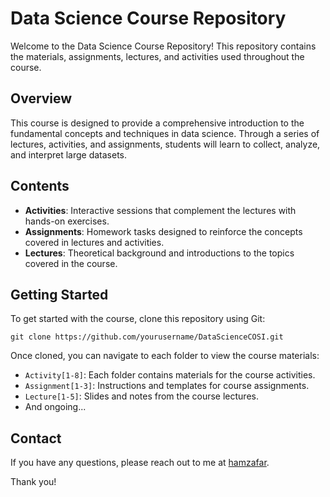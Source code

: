 # Data Science Course Repository

Welcome to the Data Science Course Repository! This repository contains the materials, assignments, lectures, and
activities used throughout the course.

## Overview

This course is designed to provide a comprehensive introduction to the fundamental concepts and techniques in data
science. Through a series of lectures, activities, and assignments, students will learn to collect, analyze, and
interpret large datasets.

## Contents

- **Activities**: Interactive sessions that complement the lectures with hands-on exercises.
- **Assignments**: Homework tasks designed to reinforce the concepts covered in lectures and activities.
- **Lectures**: Theoretical background and introductions to the topics covered in the course.

## Getting Started

To get started with the course, clone this repository using Git:

```
git clone https://github.com/yourusername/DataScienceCOSI.git
```

Once cloned, you can navigate to each folder to view the course materials:

- `Activity[1-8]`: Each folder contains materials for the course activities.
- `Assignment[1-3]`: Instructions and templates for course assignments.
- `Lecture[1-5]`: Slides and notes from the course lectures.
- And ongoing...

## Contact

If you have any questions, please reach out to me at [hamzafar](https://www.hamzafar.me/).

Thank you!
